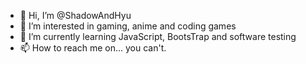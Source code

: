 - 👋 Hi, I’m @ShadowAndHyu
- 👀 I’m interested in gaming, anime and coding games
- 🌱 I’m currently learning JavaScript, BootsTrap and software testing
- 📫 How to reach me on... you can't.

<!---
ShadowAndHyu/ShadowAndHyu is a ✨ special ✨ repository because its `README.md` (this file) appears on your GitHub profile.
You can click the Preview link to take a look at your changes.
--->
